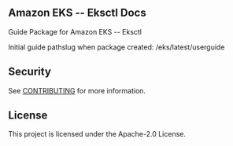
## Amazon EKS -- Eksctl Docs

Guide Package for Amazon EKS -- Eksctl

Initial guide pathslug when package created:  /eks/latest/userguide


## Security

See [CONTRIBUTING](CONTRIBUTING.md#security-issue-notifications) for more information.

## License

This project is licensed under the Apache-2.0 License.


